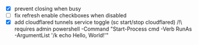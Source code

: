 -   [x] prevent closing when busy
-   [ ] fix refresh enable checkboxes when disabled
-   [x] add cloudflared tunnels service toggle (sc start/stop cloudflared) /!\ requires admin
        powershell -Command "Start-Process cmd -Verb RunAs -ArgumentList '/k echo Hello, World!'"
